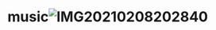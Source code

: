 # music![IMG20210208202840](https://user-images.githubusercontent.com/61101968/110246804-36203d00-7f91-11eb-8242-7b1d274beb15.jpg)
